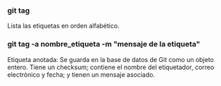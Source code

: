 ### git tag
Lista las etiquetas en orden alfabético.

### git tag -a nombre_etiqueta -m "mensaje de la etiqueta"
Etiqueta anotada: Se guarda en la base de datos de Git como un objeto entero. Tiene un checksum; contiene el nombre del etiquetador, correo electrónico y fecha; y tienen un mensaje asociado. 
